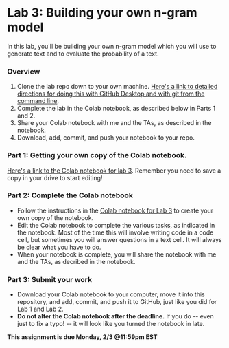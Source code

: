 # Lab 3: Building your own n-gram model

In this lab, you'll be building your own n-gram model which you will use to generate text and to evaluate the probability of a text.

### Overview 
1. Clone the lab repo down to your own machine. [Here's a link to detailed directions for doing this with GitHub Desktop and with git from the command line](https://github.com/CSCI-3349-S25/git-instructions). 
2. Complete the lab in the Colab notebook, as described below in Parts 1 and 2. 
3. Share your Colab notebook with me and the TAs, as described in the notebook.
4. Download, add, commit, and push your notebook to your repo. 


### Part 1: Getting your own copy of the Colab notebook.

[Here's a link to the Colab notebook for lab 3](https://colab.research.google.com/drive/1WGYCkZ_6kwDLtNs6eXBriDEjSJi4v5vu?usp=sharing). Remember you need to save a copy in your drive to start editing!


### Part 2: Complete the Colab notebook
* Follow the instructions in the [Colab notebook for Lab 3](https://colab.research.google.com/drive/1WGYCkZ_6kwDLtNs6eXBriDEjSJi4v5vu?usp=sharing) to create your own copy of the notebook.
* Edit the Colab notebook to complete the various tasks, as indicated in the notebook. Most of the time this will involve writing code in a code cell, but sometimes you will answer questions in a text cell. It will always be clear what you have to do.
* When your notebook is complete, you will share the notebook with me and the TAs, as decribed in the notebook.

### Part 3: Submit your work

* Download your Colab notebook to your computer, move it into this repository, and add, commit, and push it to GitHub, just like you did for Lab 1 and Lab 2.
* **Do not alter the Colab notebook after the deadline.** If you do -- even just to fix a typo! -- it will look like you turned the notebook in late.


**This assignment is due Monday, 2/3 @11:59pm EST**

